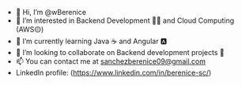 - 👋 Hi, I’m @wBerenice
- 👀 I’m interested in Backend Development 🧙‍♂️ and Cloud Computing (AWS🟡)
- 🌱 I’m currently learning Java ☕ and Angular 🅰️
- 💞️ I’m looking to collaborate on Backend development projects 🤖
- 📫 You can contact me at sanchezberenice09@gmail.com
- LinkedIn profile: (https://www.linkedin.com/in/berenice-sc/)

